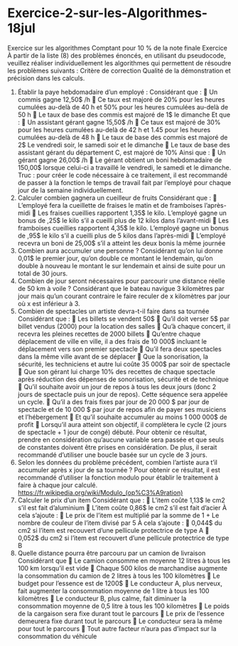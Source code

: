 # Exercice-2-sur-les-Algorithmes-18jul
Exercice sur les algorithmes
Comptant pour 10 % de la note finale
Exercice
À partir de la liste (8) des problèmes énoncés, en utilisant du pseudocode, veuillez réaliser individuellement les algorithmes qui permettent de résoudre les problèmes suivants :
Critère de correction
Qualité de la démonstration et précision dans les calculs.
1. Établir la paye hebdomadaire d’un employé :
Considérant que :
 Un commis gagne 12,50$ /h
 Ce taux est majoré de 20% pour les heures cumulées au-delà de 40 h et 50% pour les heures cumulées au-delà de 50 h
 Le taux de base des commis est majoré de 1$ le dimanche
Et que :
 Un assistant gérant gagne 15,50$ /h
 Ce taux est majoré de 30% pour les heures cumulées au-delà de 42 h et 1.45 pour les heures cumulées au-delà de 48 h
 Le taux de base des commis est majoré de 2$ Le vendredi soir, le samedi soir et le dimanche
 Le taux de base des assistant gérant du département C, est majoré de 10%
Ainsi que :
 Un gérant gagne 26,00$ /h
 Le gérant obtient un boni hebdomadaire de 150,00$ lorsque celui-ci a travaillé le vendredi, le samedi et le dimanche.
Truc : pour créer le code nécessaire à ce traitement, il est recommandé de passer à la fonction le temps de travail fait par l’employé pour chaque jour de la semaine individuellement.
2. Calculer combien gagnera un cueilleur de fruits
Considérant que :
 L’employé fera la cueillette de fraises le matin et de framboises l’après-midi
 Les fraises cueillies rapportent 1,35$ le kilo. L’employé gagne un bonus de ,25$ le kilo s’il a cueilli plus de 12 kilos dans l’avant-midi
 Les framboises cueillies rapportent 4,35$ le kilo. L’employé gagne un bonus de ,95$ le kilo s’il a cueilli plus de 5 kilos dans l’après-midi
 L’employé recevra un boni de 25,00$ s’il a atteint les deux bonis la même journée
3. Combien aura accumuler une personne ?
Considérant qu’on lui donne 0,01$ le premier jour, qu’on double ce montant le lendemain, qu’on double à nouveau le montant le sur lendemain et ainsi de suite pour un total de 30 jours.
4. Combien de jour seront nécessaires pour parcourir une distance réelle de 50 km à voile ?
Considérant que le bateau navigue 3 kilomètres par jour mais qu’un courant contraire le faire reculer de x kilomètres par jour où x est inférieur à 3.
5. Combien de spectacles un artiste devra-t-il faire dans sa tournée
Considérant que :
 Les billets se vendent 50$
 Qu’il doit verser 5$ par billet vendus (2000) pour la location des salles
 Qu’à chaque concert, il recevra les pleines recettes de 2000 billets
 Qu’entre chaque déplacement de ville en ville, il a des frais de 10 000$ incluant le déplacement vers son premier spectacle
 Qu’il fera deux spectacles dans la même ville avant de se déplacer
 Que la sonorisation, la sécurité, les techniciens et autre lui coûte 35 000$ par soir de spectacle
 Que son gérant lui charge 10% des recettes de chaque spectacle après réduction des dépenses de sonorisation, sécurité et de technique
 Qu’il souhaite avoir un jour de repos à tous les deux jours (donc 2 jours de spectacle puis un jour de repos). Cette séquence sera appelée un cycle.
 Qu’il a des frais fixes par jour de 20 000 $ par jour de spectacle et de 10 000 $ par jour de repos afin de payer ses musiciens et l’hébergement
 Et qu’il souhaite accumuler au moins 1 000 000$ de profit
 Lorsqu’il aura atteint son objectif, il complètera le cycle (2 jours de spectacle + 1 jour de congé) débuté.
Pour obtenir ce résultat, prendre en considération qu’aucune variable sera passée et que seuls de constantes doivent être prises en considération. De plus, il serait recommandé d’utiliser une boucle basée sur un cycle de 3 jours.
6. Selon les données du problème précédent, combien l’artiste aura t’il accumuler après x jour de sa tournée ?
Pour obtenir ce résultat, il est recommandé d’utiliser la fonction modulo pour établir le traitement à faire à chaque jour calculé.
https://fr.wikipedia.org/wiki/Modulo_(op%C3%A9ration)
7. Calculer le prix d’un item
Considérant que :
 L’item coûte 1,13$ le cm2 s’il est fait d’aluminium
 L’item coûte 0,86$ le cm2 s’il est fait d’acier
À cela s’ajoute :
 Le prix de l’item est multiplié par la somme de 1 + Le nombre de couleur de l’item divisé par 5
À cela s’ajoute :
 0,044$ du cm2 si l’item est recouvert d’une pellicule protectrice de type A
 0,052$ du cm2 si l’item est recouvert d’une pellicule protectrice de type B
8. Quelle distance pourra être parcouru par un camion de livraison
Considérant que
 Le camion consomme en moyenne 12 litres à tous les 100 km lorsqu’il est vide
 Chaque 500 kilos de marchandise augmente la consommation du camion de 2 litres à tous les 100 kilomètres
 Le budget pour l’essence est de 1200$
 Le conducteur A, plus nerveux, fait augmenter la consommation moyenne de 1 litre à tous les 100 kilomètres
 Le conducteur B, plus calme, fait diminuer la consommation moyenne de 0,5 litre à tous les 100 kilomètres
 Le poids de la cargaison sera fixe durant tout le parcours
 Le prix de l’essence demeurera fixe durant tout le parcours
 Le conducteur sera la même pour tout le parcours
 Tout autre facteur n’aura pas d’impact sur la consommation du véhicule

